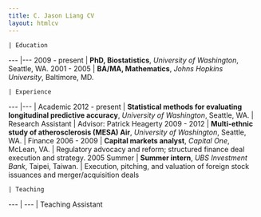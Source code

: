 ```yaml
---
title: C. Jason Liang CV
layout: htmlcv
---
```


    | Education
--- |---
2009 - present | **PhD, Biostatistics**, *University of Washington*, Seattle, WA.
2001 - 2005    | **BA/MA, Mathematics**, *Johns Hopkins University*, Baltimore, MD.

    | Experience
--- |---
               | Academic
2012 - present | **Statistical methods for evaluating longitudinal predictive accuracy**, *University of Washington*, Seattle, WA.
               | Research Assistant
               | Advisor: Patrick Heagerty
2009 - 2012    | **Multi-ethnic study of atherosclerosis (MESA) Air**, *University of Washington*, Seattle, WA.
               | Finance
2006 - 2009    | **Capital markets analyst**, *Capital One*, McLean, VA.
               | Regulatory advocacy and reform; structured finance deal execution and strategy.
2005 Summer    | **Summer intern**, *UBS Investment Bank*, Taipei, Taiwan.
               | Execution, pitching, and valuation of foreign stock issuances and merger/acquisition deals

    | Teaching
--- | ---
    | Teaching Assistant